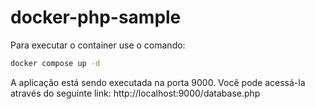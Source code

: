 # docker-php-sample
Para executar o container use o comando:
 ```bash
docker compose up -d
```

A aplicação está sendo executada na porta 9000. Você pode acessá-la através do seguinte link: http://localhost:9000/database.php